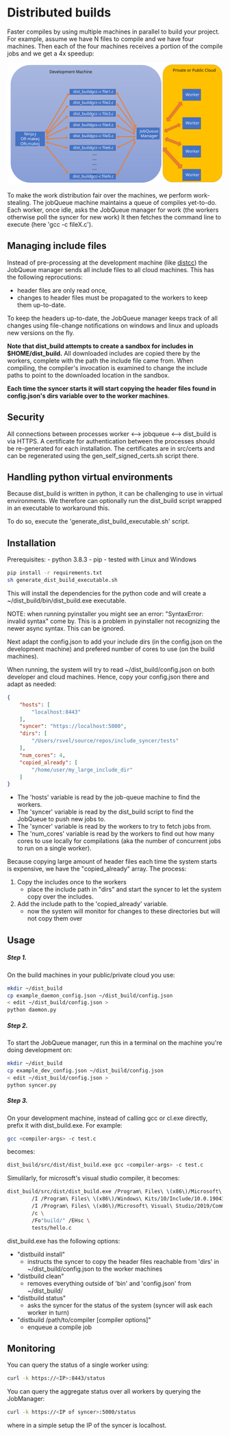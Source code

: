 # Distributed builds

Faster compiles by using multiple machines in parallel to build your project.
For example, assume we have N files to compile and we have four machines.
Then each of the four machines receives a portion of the compile jobs and we get a 4x speedup:

<img src="docs/comm.svg" width="700">

To make the work distribution fair over the machines, we perform work-stealing.
The jobQueue machine maintains a queue of compiles yet-to-do.
Each worker, once idle, asks the JobQueue manager for work (the workers otherwise poll the syncer for new work)
It then fetches the command line to execute (here 'gcc -c fileX.c').


## Managing include files

Instead of pre-processing at the development machine (like [distcc](https://github.com/distcc/distcc)) the JobQueue manager sends all include files to all cloud machines.
This has the following reprocutions:
- header files are only read once,
- changes to header files must be propagated to the workers to keep them up-to-date.

To keep the headers up-to-date, the JobQueue manager keeps track of all changes using file-change notifications on windows and linux and uploads new versions on the fly.

**Note that dist_build attempts to create a sandbox for includes in $HOME/dist_build.**
All downloaded includes are copied there by the workers, complete with the path the include file came from.
When compiling, the compiler's invocation is examined to change the include paths to point to the downloaded location in the sandbox.

**Each time the syncer starts it will start copying the header files found in config.json's dirs variable over to the worker machines**.



## Security

All connections between processes worker <--> jobqueue <--> dist_build is via HTTPS.
A certificate for authentication between the processes should be re-generated for each installation.
The certificates are in src/certs and can be regenerated using the gen_self_signed_certs.sh script there.


## Handling python virtual environments

Because dist_build is written in python, it can be challenging to use in virtual environments.
We therefore can optionally run the dist_build script wrapped in an executable to workaround this.

To do so, execute the 'generate_dist_build_executable.sh' script.

## Installation

Prerequisites: 
    - python 3.8.3
    - pip
    - tested with Linux and Windows

```bash
pip install -r requirements.txt 
sh generate_dist_build_executable.sh
```

This will install the dependencies for the python code and will create a ~/dist_build/bin/dist_build.exe executable.

NOTE: when running pyinstaller you might see an error: "SyntaxError: invalid syntax" come by. This is a problem in pyinstaller not recognizing the newer async syntax. This can be ignored.

Next adapt the config.json to add your include dirs (in the config.json on the development machine) and prefered number of cores to use (on the build machines).


When running, the system will try to read ~/dist_build/config.json on both developer and cloud machines.
Hence, copy your config.json there and adapt as needed:

```json
{
    "hosts": [              
        "localhost:8443"
    ],
    "syncer": "https://localhost:5000",
    "dirs": [
        "/Users/rsvel/source/repos/include_syncer/tests"
    ],
    "num_cores": 4,
    "copied_already": [
        "/home/user/my_large_include_dir"
    ]
}
```

- The 'hosts' variable is read by the job-queue machine to find the workers.
- The 'syncer' variable is read by the dist_build script to find the JobQueue to push new jobs to.
- The 'syncer' variable is read by the workers to try to fetch jobs from.
- The 'num_cores' variable is read by the workers to find out how many cores to use locally for compilations (aka the number of concurrent jobs to run on a single worker).

Because copying large amount of header files each time the system starts is expensive, we have the "copied_already" array.
The process:
1) Copy the includes once to the workers
     - place the include path in "dirs" and start the syncer to let the system copy over the includes.
2) Add the include path to the 'copied_already' variable.
     - now the system will monitor for changes to these directories but will not copy them over



## Usage

##### Step 1.

On the build machines in your public/private cloud you use:

```bash
mkdir ~/dist_build
cp example_daemon_config.json ~/dist_build/config.json
< edit ~/dist_build/config.json >
python daemon.py 
```

##### Step 2.

To start the JobQueue manager, run this in a terminal on the machine you're doing development on:

```bash
mkdir ~/dist_build
cp example_dev_config.json ~/dist_build/config.json
< edit ~/dist_build/config.json >
python syncer.py
```

##### Step 3.

On your development machine, instead of calling gcc or cl.exe directly, prefix it with dist_build.exe.
For example:
```bash
gcc <compiler-args> -c test.c
```
becomes:
```bash
dist_build/src/dist/dist_build.exe gcc <compiler-args> -c test.c
```

Simulilarly, for microsoft's visual studio compiler, it becomes:

```bash
dist_build/src/dist/dist_build.exe /Program\ Files\ \(x86\)/Microsoft\ Visual\ Studio/2019/Community/VC/Tools/MSVC/14.29.30037/bin/Hostx64/x64/cl.exe \
        /I /Program\ Files\ \(x86\)/Windows\ Kits/10/Include/10.0.19041.0/ucrt \
        /I /Program\ Files\ \(x86\)/Microsoft\ Visual\ Studio/2019/Community/VC/Tools/MSVC/14.29.30037/include \
        /c \
        /Fo"build/" /EHsc \
        tests/hello.c
```

dist_build.exe has the following options:
   - "distbuild install"
        - instructs the syncer to copy the header files reachable from 'dirs' in ~/dist_build/config.json to the worker machines
   - "distbuild clean"
        - removes everything outside of 'bin' and 'config.json' from ~/dist_build/
   - "distbuild status"
        - asks the syncer for the status of the system (syncer will ask each worker in turn)
   - "distbuild /path/to/compiler [compiler options]"
        - enqueue a compile job



## Monitoring

You can query the status of a single worker using:

```bash
curl -k https://<IP>:8443/status
```

You can query the aggregate status over all workers by querying the JobManager:

```bash
curl -k https://<IP of syncer>:5000/status
```
where in a simple setup the IP of the syncer is localhost.
